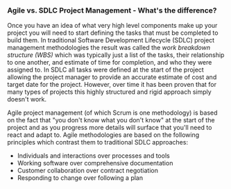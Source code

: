 


### Agile vs. SDLC Project Management - What's the difference?

Once you have an idea of what very high level components make up your project you will need to start defining the tasks that must be completed to build them. In traditional Software Development Lifecycle (SDLC) project management methodologies the result was called the *_work breakdown structure (WBS)_* which was typically just a list of the tasks, their relationship to one another, and estimate of time for completion, and who they were assigned to. In SDLC all tasks were defined at the start of the project allowing the project manager to provide an accurate estimate of cost and target date for the project. However, over time it has been proven that for many types of projects this highly structured and rigid approach simply doesn't work.

Agile project management (of which Scrum is one methodology) is based on the fact that "you don't know what you don't know" at the start of the project and as you progress more details will surface that you'll need to react and adapt to. Agile methodologies are based on the following principles which contrast them to traditional SDLC approaches:

- Individuals and interactions over processes and tools
- Working software over comprehensive documentation
- Customer collaboration over contract negotiation
- Responding to change over following a plan
